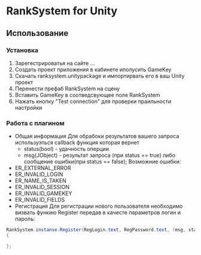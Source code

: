 # RankSystem for Unity

## Использование

### Установка

1. Зарегестрироватья на сайте ...
2. Создать проект приложения в кабинете иполусить GameKey
3. Скачать ranksystem.unitypackage и импортирвать его в ваш Unity проект
4. Перенести префаб RankSystem на сцену
5. Вставить GameKey в соотведсвующее поле RankSystem
6. Нажать кнопку "Test connection" для проверки праильности настройки

### Работа с плагином
- Общая информация
Для обрабоки результатов вашего запроса используэться callback функция которая вернет
  - status(bool) - удачность оперции
  - msg(JObject) - результат запроса (при status == true) либо сообщение ошибки(при status == false);
Возможние ошибки:
 - ER_EXTERNAL_ERROR
 - ER_INVALID_LOGIN
 - ER_NAME_IS_TAKEN
 - ER_INVALID_SESSION
 - ER_INVALID_GAMEKEY
 - ER_INVALID_FIELDS
- Регистрация
Для регистрации нового пользователя необходимо визвать функию Register передав в качесте параметров логин и пароль:
```cs
RankSystem.instanse.Register(RegLogin.text, RegPassword.text, (msg, status) =>
{

};
```
